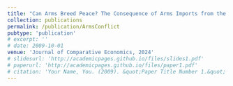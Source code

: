```yaml
---
title: "Can Arms Breed Peace? The Consequence of Arms Imports from the US on Civil Wars (with Xiaoyu He)"
collection: publications
permalink: /publication/ArmsConflict
pubtype: 'publication'
# excerpt: ''
# date: 2009-10-01
venue: 'Journal of Comparative Economics, 2024'
# slidesurl: 'http://academicpages.github.io/files/slides1.pdf'
# paperurl: 'http://academicpages.github.io/files/paper1.pdf'
# citation: 'Your Name, You. (2009). &quot;Paper Title Number 1.&quot; <i>Journal 1</i>. 1(1).'
---
```


